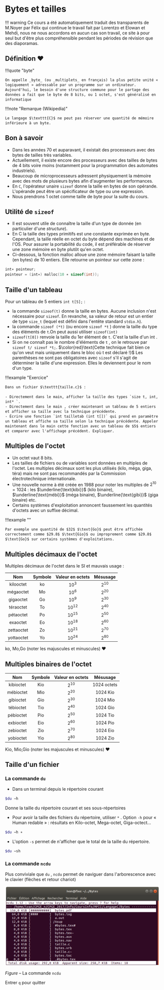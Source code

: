 # Bytes et tailles

!!! warning
    Ce cours a été automatiquement traduit des transparents de M.Noyer par Félix qui continue le travail fait par Lorentzo et Elowan et Mehdi, nous ne nous accordons en aucun cas son travail, ce site à pour seul but d'être plus compréhensible pendant les périodes de révision que des diaporamas.

## Définition ♥

!!!quote "byte"

    On appelle _byte_ (ou _multiplets_ en français) la plus petite unité « logiquement » adressable par un programme sur un ordinateur. Aujourd'hui, le besoin d'une structure commune pour le partage des données a fait que le byte de 8 bits, ou 1 octet, s'est généralisé en informatique

!!!note "Remarque (Wikipedia)"

    Le langage $\texttt{C}$ ne peut pas réserver une quantité de mémoire inférieure à un byte.

## Bon à savoir

- Dans les années $70$ et auparavant, il existait des processeurs avec des bytes de tailles très variables.
- Actuellement, il existe encore des processeurs avec des tailles de bytes de $4$ bits voire moins (notamment pour la programmation des automates industriels).
- Beaucoup de microprocesseurs adressent physiquement la mémoire avec des mots de plusieurs bytes afin d'augmenter les performances.
- En $\texttt{C}$, l'opérateur unaire `sizeof` donne la taille en bytes de son opérande. L'opérande peut être un spécificateur de type ou une expression.
- Nous prendrons $1$ octet comme taille de byte pour la suite du cours.

## Utilité de `sizeof`

- Il est souvent utile de connaître la taille d'un type de donnée (en particulier d'une _structure_).
- En C la taille des types primitifs est une constante exprimée en byte. Cependant, la taille réelle en octet du byte dépend des machines et de l'OS. Pour assurer la portabilité du code, il est préférable de réserver une zone mémoire en byte plutôt qu'en octet.
- Ci-dessous, la fonction malloc alloue une zone mémoire faisant la taille (en bytes) de 10 entiers. Elle retourne un pointeur sur cette zone :

```C linenums="1"
int∗ pointeur;
pointeur = (int∗) malloc(10 ∗ sizeof(int));
```

## Taille d'un tableau

Pour un tableau de $5$ entiers `int t[5];` :

- la commande `sizeof(t)` donne la taille en bytes. Aucune inclusion n'est nécessaire pour $\texttt{sizeof}$.
En revanche, sa valeur de retour est un entier de type `size_t` (lequel est défini dans l'entête standard $\texttt{stdio.h}$).
- la commande `sizeof (*t)` (ou encore `sizeof *t` ) donne la taille du type des éléments de `t`.On peut aussi utiliser `sizeof(int)`
- `sizeof(t[0])` renvoie la taille du $1$er élément de `t`. C'est la taille d'un int .
- Si on ne connaît pas le nombre d'éléments de `t` , on le retrouve par `sizeof t/ sizeof *t;`. $\color{red}\text{Cette technique fait bien ce qu'on veut mais uniquement dans le bloc où t est déclaré !}$
Les parenthèses ne sont pas obligatoires avec `sizeof` s'il s'agit de déterminer la taille d'une expression. Elles le deviennent pour le nom d'un type.

!!!example "Exercice"

    Dans un fichier $\texttt{taille.c}$ :
    
    - Directement dans le main, afficher la taille des types `size t, int, int* `.
    - Directement dans le main , créer maintenant un tableau de 5 entiers et afficher sa taille avec la technique précédente.
    - Écrire une fonction `int tailletab (int t[])` qui prend en paramètre un tableau et affiche sa taille selon la technique précédente. Appeler maintenant dans le main cette fonction avec un tableau de $5$ entiers et comparer avec l'affichage précédent. Expliquer.

## Multiples de l'octet

- Un octet vaut $8$ bits.
- Les tailles de fichiers ou de variables sont données en multiples de l'octet. Les multiples décimaux sont les plus utilisés (kilo, méga, giga, téra) mais ne sont pas recommandés par la Commission électrotechnique internationale.
- Une nouvelle norme à été créée en $1988$ pour noter les multiples de $2^10 = 1024$ : les $\underline{\text{kibi}}$ (kilo binaire), $\underline{\text{mébi}}$ (méga binaire), $\underline{\text{gibi}}$ (giga binaire) etc.
- Certains systèmes d'exploitation annoncent faussement les quantités d'octets avec un suffixe décimal.

!!!example ""

    Par exemple une quantité de $32$ $\text{Go}$ peut être affichée correctement comme $29.8$ $\text{Gio}$ ou improprement comme $29.8$ $\text{Go}$ sur certains systèmes d'exploitations.

## Multiples décimaux de l'octet

Multiples décimaux de l'octet dans le SI et mauvais usage :

|Nom|Symbole|Valeur en octets|Mésusage|
|:-:|:-:|:-:|:-:|
|kilooctet| $\text{ko}$| $10^3$| $2^{10}$|
|mégaoctet| $\text{Mo}$| $10^6$| $2^{20}$|
|gigaoctet| $\text{Go}$| $10^9$| $2^{30}$|
|téraoctet| $\text{To}$| $10^{12}$| $2^{40}$|
|pétaoctet| $\text{Po}$| $10^{15}$| $2^{50}$|
|exaoctet| $\text{Eo}$| $10^{18}$| $2^{60}$|
|zettaoctet| $\text{Zo}$| $10^{21}$| $2^{70}$|
|yottaoctet| $\text{Yo}$| $10^{24}$| $2^{80}$|

$\text{ko, Mo,Go}$ (noter les majuscules et minuscules) ♥

## Multiples binaires de l'octet

|Nom|Symbole|Valeur en octets|Mésusage|
|:-:|:-:|:-:|:-:|
|kibioctet| $\text{Kio}$| $2^{10}$|$1024$ octets|
|mébioctet| $\text{Mio}$| $2^{20}$|$1024$ $\text{Kio}$|
|gibioctet| $\text{Gio}$| $2^{30}$|$1024$ $\text{Mio}$|
|tébioctet| $\text{Tio}$| $2^{40}$|$1024$ $\text{Gio}$|
|pébioctet| $\text{Pio}$| $2^{50}$|$1024$ $\text{Tio}$|
|exbioctet| $\text{Eio}$| $2^{60}$|$1024$ $\text{Pio}$|
|zebioctet| $\text{Zio}$| $2^{70}$|$1024$ $\text{Eio}$|
|yobioctet| $\text{Yio}$| $2^{80}$|$1024$ $\text{Zio}$|

$\text{Kio, Mio,Gio}$ (noter les majuscules et minuscules) ♥

## Taille d'un fichier

### La commande `du`

- Dans un terminal depuis le répertoire courant

```bash linenums="1"
$du −h
```

Donne la taille du répertoire courant et ses sous-répertoires

- Pour avoir la taille des fichiers du répertoire, utiliser `*` . Option `-h` pour « Human redable » : résultats en Kilo-octet, Mega-octet, Giga-octect...

```bash linenums="1"
$du −h ∗
```

- L'option `-s` permet de n'afficher que le total de la taille du
répertoire.

```bash linenums="1"
$du −sh
```

### La commande `ncdu`

Plus conviviale que `du` , `ncdu` permet de naviguer dans l'arborescence avec le clavier (flèches et retour chariot)

<p align='center'><img src='/images/Bytes/bytes1.png'/></p>

_Figure_ – La commande `ncdu`

Entrer `q` pour quitter
